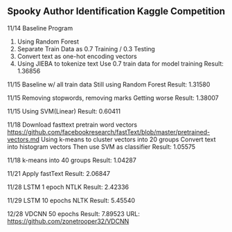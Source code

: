 Spooky Author Identification Kaggle Competition
-----------------------------------------------
11/14
Baseline Program
1. Using Random Forest
2. Separate Train Data as 0.7 Training / 0.3 Testing
3. Convert text as one-hot encoding vectors
4. Using JIEBA to tokenize text
Use 0.7 train data for model training
Result: 1.36856

11/15
Baseline w/ all train data
Still using Random Forest
Result: 1.31580

11/15
Removing stopwords, removing marks
Getting worse
Result: 1.38007

11/15
Using SVM(Linear)
Result: 0.60411

11/18
Download fasttext pretrain word vectors
https://github.com/facebookresearch/fastText/blob/master/pretrained-vectors.md
Using k-means to cluster vectors into 20 groups
Convert text into histogram vectors
Then use SVM as classifier
Result: 1.05575

11/18
k-means into 40 groups
Result: 1.04287

11/21
Apply fastText
Result: 2.06847



11/28
LSTM 1 epoch
NTLK
Result: 2.42336

11/29
LSTM 10 epochs
NLTK
Result: 5.45540

12/28
VDCNN 50 epochs
Result: 7.89523
URL: https://github.com/zonetrooper32/VDCNN

